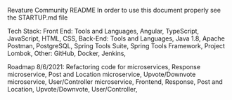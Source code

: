 Revature Community README
In order to use this document properly see the STARTUP.md file

Tech Stack:
	Front End: Tools and Languages,
	Angular,
	TypeScript,
	JavaScript,
	HTML,
	CSS,
	Back-End: Tools and Languages,
	Java 1.8,
	Apache Postman,
	PostgreSQL,
	Spring Tools Suite,
	Spring Tools Framework,
	Project Lombok,
	Other:
	GitHub,
	Docker,
	Jenkins,


Roadmap 8/6/2021:
	Refactoring code for microservices,
	Response microservice,
	Post and Location microservice,
	Upvote/Downvote microservice,
	User/Controller microservice,
	Frontend,
	Response,
	Post and Location,
	Upvote/Downvote,
	User/Controller,
